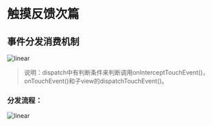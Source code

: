 # 触摸反馈次篇

## 事件分发消费机制

![linear](https://github.com/IRVING18/notes/blob/master/android/file/dispatch.jpg)

> 说明：dispatch中有判断条件来判断调用onInterceptTouchEvent()，onTouchEvent()和子view的dispatchTouchEvent()。

### 分发流程：    

![linear](https://github.com/IRVING18/notes/blob/master/android/file/dispatch1.jpg)
